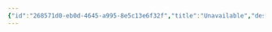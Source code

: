 ```yaml
---
{"id":"268571d0-eb0d-4645-a995-8e5c13e6f32f","title":"Unavailable","description":"Unavailable quests.","publish":true,"date_created":"Tuesday, April 2nd 2024, 7:48:58 pm","date_modified":"Sunday, April 7th 2024, 12:08:16 pm","path":"Tabletop/Campaigns/And A Thousand Years More/Quests/Unavailable/index.md","permalink":"/tabletop/campaigns/and-a-thousand-years-more/quests/unavailable/index/","PassFrontmatter":true}
---
```





